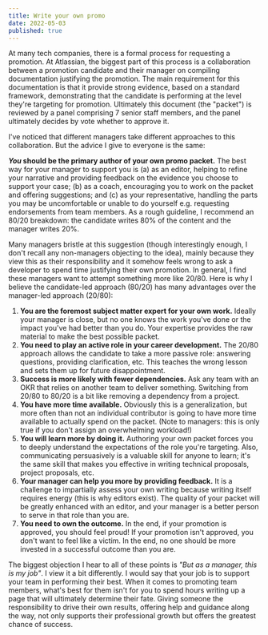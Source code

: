 ```yaml
---
title: Write your own promo
date: 2022-05-03
published: true
---
```


At many tech companies, there is a formal process for requesting a promotion. At Atlassian, the biggest part of this process is a collaboration between a promotion candidate and their manager on compiling documentation justifying the promotion. The main requirement for this documentation is that it provide strong evidence, based on a standard framework, demonstrating that the candidate is performing at the level they're targeting for promotion. Ultimately this document (the "packet") is reviewed by a panel comprising 7 senior staff members, and the panel ultimately decides by vote whether to approve it.

I've noticed that different managers take different approaches to this collaboration. But the advice I give to everyone is the same:

**_You_ should be the primary author of your own promo packet.** The best way for your manager to support you is (a) as an editor, helping to refine your narrative and providing feedback on the evidence you choose to support your case; (b) as a coach, encouraging you to work on the packet and offering suggestions; and (c) as your representative, handling the parts you may be uncomfortable or unable to do yourself e.g. requesting endorsements from team members. As a rough guideline, I recommend an 80/20 breakdown: the candidate writes 80% of the content and the manager writes 20%.

Many managers bristle at this suggestion (though interestingly enough, I don't recall any non-managers objecting to the idea), mainly because they view this as their responsibility and it somehow feels wrong to ask a developer to spend time justifying their own promotion. In general, I find these managers want to attempt something more like 20/80. Here is why I believe the candidate-led approach (80/20) has many advantages over the manager-led approach (20/80):

1. **You are the foremost subject matter expert for your own work.** Ideally your manager is close, but no one knows the work you've done or the impact you've had better than you do. Your expertise provides the raw material to make the best possible packet.
2. **You need to play an active role in your career development.** The 20/80 approach allows the candidate to take a more passive role: answering questions, providing clarification, etc. This teaches the wrong lesson and sets them up for future disappointment.
3. **Success is more likely with fewer dependencies.** Ask any team with an OKR that relies on another team to deliver something. Switching from 20/80 to 80/20 is a bit like removing a dependency from a project.
4. **You have more time available.** Obviously this is a generalization, but more often than not an individual contributor is going to have more time available to actually spend on the packet. (Note to managers: this is only true if you don't assign an overwhelming workload!)
5. **You will learn more by doing it.** Authoring your own packet forces you to deeply understand the expectations of the role you're targeting. Also, communicating persuasively is a valuable skill for anyone to learn; it's the same skill that makes you effective in writing technical proposals, project proposals, etc.
6. **Your manager can help you more by providing feedback.** It is a challenge to impartially assess your own writing because writing itself requires energy (this is why editors exist). The quality of your packet will be greatly enhanced with an editor, and your manager is a better person to serve in that role than you are.
7. **You need to own the outcome.** In the end, if your promotion is approved, you should feel proud! If your promotion isn't approved, you don't want to feel like a victim. In the end, no one should be more invested in a successful outcome than you are.

The biggest objection I hear to all of these points is _"But as a manager, this is my job"_. I view it a bit differently. I would say that your job is to support your team in performing their best. When it comes to promoting team members, what's best for them isn't for you to spend hours writing up a page that will ultimately determine their fate. Giving someone the responsibility to drive their own results, offering help and guidance along the way, not only supports their professional growth but offers the greatest chance of success.
